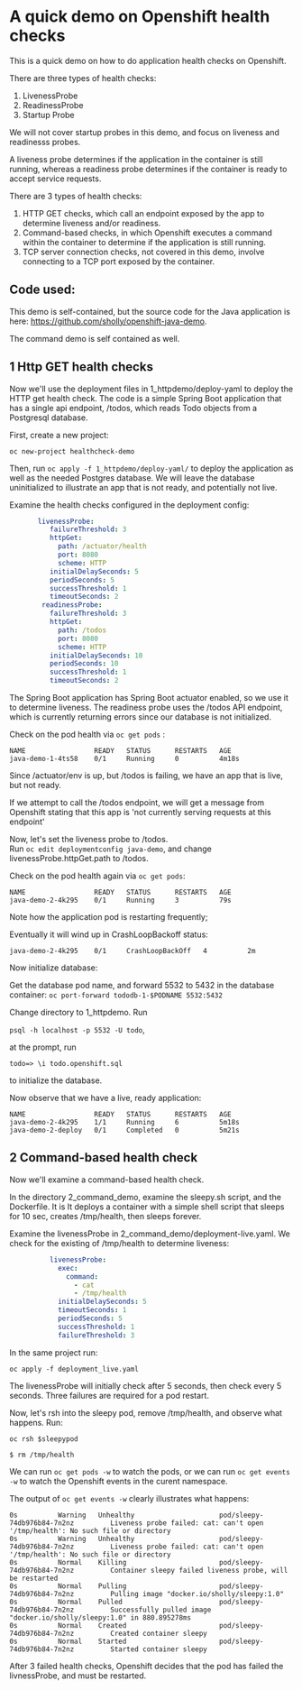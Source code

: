 # A quick demo on Openshift health checks

This is a quick demo on how to do application health checks on Openshift. 

There are three types of health checks: 
1. LivenessProbe
2. ReadinessProbe
3. Startup Probe

We will not cover startup probes in this demo, and focus on liveness and readinesss probes.

A liveness probe determines if the application in the container is still running, whereas a readiness probe determines if the container is ready to accept service requests.  

There are 3 types of health checks: 
1.  HTTP GET checks, which call an endpoint exposed by the app to determine liveness and/or readiness.  
2.  Command-based checks, in which Openshift executes a command within the container to determine if the application is still running.  
3.  TCP server connection checks, not covered in this demo, involve connecting to a TCP port exposed by the container.  

## Code used: 

This demo is self-contained, but the source code for the Java application is here: 
https://github.com/sholly/openshift-java-demo.

The command demo is self contained as well.


## 1 Http GET health checks

Now we'll use the deployment files in 1_httpdemo/deploy-yaml to deploy the HTTP get 
health check.  The code is a simple Spring Boot application that has a single api endpoint, /todos, which reads Todo objects from a Postgresql database.  
 
First, create a new project: 

`oc new-project healthcheck-demo`

Then, run
`oc apply -f 1_httpdemo/deploy-yaml/` 
to deploy the application as well as the needed Postgres database.  We will leave the database uninitialized to illustrate an app that is not ready, and potentially not live. 

Examine the health checks configured in the deployment config: 

```yaml
       livenessProbe:
          failureThreshold: 3
          httpGet:
            path: /actuator/health
            port: 8080
            scheme: HTTP
          initialDelaySeconds: 5
          periodSeconds: 5
          successThreshold: 1
          timeoutSeconds: 2
        readinessProbe:
          failureThreshold: 3
          httpGet:
            path: /todos
            port: 8080
            scheme: HTTP
          initialDelaySeconds: 10
          periodSeconds: 10
          successThreshold: 1
          timeoutSeconds: 2
```
The Spring Boot application has Spring Boot actuator enabled, so we use it to determine liveness.
The readiness probe uses the /todos API endpoint, which is currently returning errors since our database is not
initialized.

Check on the pod health via `oc get pods` : 
```shell
NAME                 READY   STATUS      RESTARTS   AGE
java-demo-1-4ts58    0/1     Running     0          4m18s
```

Since /actuator/env is up, but /todos is failing, we have an app that is live, but not ready.  

If we attempt to call the /todos endpoint, we will get a message from Openshift stating that this app is 
'not currently serving requests at this endpoint'


Now, let's set the liveness probe to /todos.  
Run `oc edit deploymentconfig java-demo`, and change livenessProbe.httpGet.path to /todos.  

Check on the pod health again via `oc get pods`:
```shell
NAME                 READY   STATUS      RESTARTS   AGE
java-demo-2-4k295    0/1     Running     3          79s
```

Note how the application pod is restarting frequently; 

Eventually it will wind up in CrashLoopBackoff status: 
```shell
java-demo-2-4k295    0/1     CrashLoopBackOff   4          2m
```


Now initialize database: 

Get the database pod name, and forward 5532 to 5432 in the database container: 
`oc port-forward tododb-1-$PODNAME 5532:5432`

Change directory to 1_httpdemo. 
Run 

`psql -h localhost -p 5532 -U todo`,

at the prompt, run 

`todo=> \i todo.openshift.sql`

to initialize the database.  

Now observe that we have a live, ready application: 

```shell
NAME                 READY   STATUS      RESTARTS   AGE
java-demo-2-4k295    1/1     Running     6          5m18s
java-demo-2-deploy   0/1     Completed   0          5m21s
```


## 2 Command-based health check
Now we'll examine a command-based health check.  

In the directory 2_command_demo, examine the sleepy.sh script, and the Dockerfile.  It is
It deploys a container with a simple shell script that sleeps for 10 sec, creates /tmp/health, then sleeps forever.

Examine the livenessProbe in 2_command_demo/deployment-live.yaml.  We check for the existing of /tmp/health to determine
liveness: 

```yaml
          livenessProbe:
            exec:
              command:
                - cat 
                - /tmp/health
            initialDelaySeconds: 5
            timeoutSeconds: 1
            periodSeconds: 5
            successThreshold: 1
            failureThreshold: 3
```

In the same project run: 

`oc apply -f deployment_live.yaml`

The livenessProbe will initially check after 5 seconds, then check every 5 seconds.  Three failures are required for 
a pod restart. 

Now, let's rsh into the sleepy pod, remove /tmp/health, and observe what happens.
Run: 

`oc rsh $sleepypod`

`$ rm /tmp/health`

We can  run `oc get pods -w` to watch the pods, or we can run `oc get events -w` to watch the Openshift events in the 
curent namespace. 

The output of `oc get events -w` clearly illustrates what happens: 

```shell
0s          Warning   Unhealthy                     pod/sleepy-74db976b84-7n2nz         Liveness probe failed: cat: can't open '/tmp/health': No such file or directory
0s          Warning   Unhealthy                     pod/sleepy-74db976b84-7n2nz         Liveness probe failed: cat: can't open '/tmp/health': No such file or directory
0s          Normal    Killing                       pod/sleepy-74db976b84-7n2nz         Container sleepy failed liveness probe, will be restarted
0s          Normal    Pulling                       pod/sleepy-74db976b84-7n2nz         Pulling image "docker.io/sholly/sleepy:1.0"
0s          Normal    Pulled                        pod/sleepy-74db976b84-7n2nz         Successfully pulled image "docker.io/sholly/sleepy:1.0" in 880.895278ms
0s          Normal    Created                       pod/sleepy-74db976b84-7n2nz         Created container sleepy
0s          Normal    Started                       pod/sleepy-74db976b84-7n2nz         Started container sleepy
```
After 3 failed health checks, Openshift decides that the pod has failed the livnessProbe, and must be restarted. 
